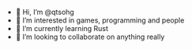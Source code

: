 - 👋 Hi, I’m @qtsohg
- 👀 I’m interested in games, programming and people
- 🌱 I’m currently learning Rust
- 💞️ I’m looking to collaborate on anything really

<!---
qtsohg/qtsohg is a ✨ special ✨ repository because its `README.md` (this file) appears on your GitHub profile.
You can click the Preview link to take a look at your changes.
--->
